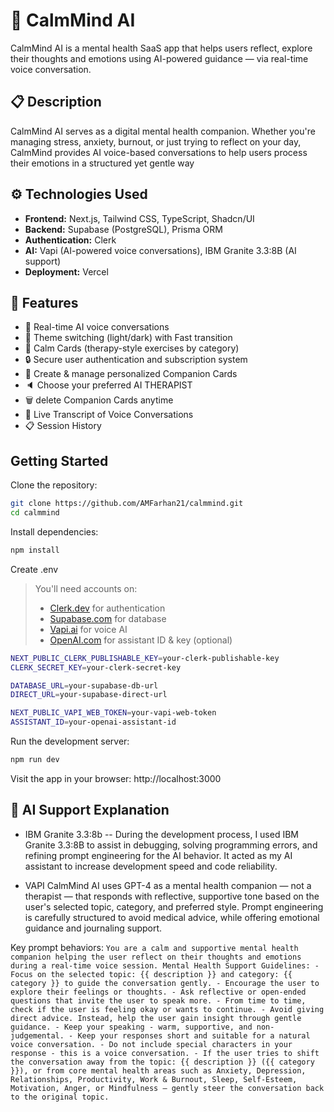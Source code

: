 # 🧘 CalmMind AI

CalmMind AI is a mental health SaaS app that helps users reflect, explore their thoughts and emotions using AI-powered guidance — via real-time voice conversation.

## 📋 Description

CalmMind AI serves as a digital mental health companion. Whether you're managing stress, anxiety, burnout, or just trying to reflect on your day, CalmMind provides AI voice-based conversations to help users process their emotions in a structured yet gentle way

## ⚙️ Technologies Used

- **Frontend:** Next.js, Tailwind CSS, TypeScript, Shadcn/UI  
- **Backend:** Supabase (PostgreSQL), Prisma ORM  
- **Authentication:** Clerk  
- **AI:** Vapi (AI-powered voice conversations), IBM Granite 3.3:8B (AI support)  
- **Deployment:** Vercel

## 🌟 Features
- 💬 Real-time AI voice conversations
- 🎨 Theme switching (light/dark) with Fast transition
- 🧠 Calm Cards (therapy-style exercises by category)
- 🔒 Secure user authentication and subscription system
- 🧠 Create & manage personalized Companion Cards
- 🔈 Choose your preferred AI THERAPIST
- 🗑️ delete Companion Cards anytime
- 🧾 Live Transcript of Voice Conversations
- 📋 Session History

## Getting Started

Clone the repository:
```bash
git clone https://github.com/AMFarhan21/calmmind.git
cd calmmind
```

Install dependencies:
```bash
npm install
```

Create .env
> You'll need accounts on:
> - [Clerk.dev](https://clerk.dev) for authentication
> - [Supabase.com](https://supabase.com) for database
> - [Vapi.ai](https://vapi.ai) for voice AI
> - [OpenAI.com](https://platform.openai.com) for assistant ID & key (optional)

```bash
NEXT_PUBLIC_CLERK_PUBLISHABLE_KEY=your-clerk-publishable-key
CLERK_SECRET_KEY=your-clerk-secret-key

DATABASE_URL=your-supabase-db-url
DIRECT_URL=your-supabase-direct-url

NEXT_PUBLIC_VAPI_WEB_TOKEN=your-vapi-web-token
ASSISTANT_ID=your-openai-assistant-id
```

Run the development server:
```bash
npm run dev
```

Visit the app in your browser:
http://localhost:3000

## 🤖 AI Support Explanation

- IBM Granite 3.3:8b
-- During the development process, I used IBM Granite 3.3:8B to assist in debugging, solving programming errors, and refining prompt engineering for the AI behavior.
It acted as my AI assistant to increase development speed and code reliability.

- VAPI
CalmMind AI uses GPT-4 as a mental health companion — not a therapist — that responds with reflective, supportive tone based on the user's selected topic, category, and preferred style. Prompt engineering is carefully structured to avoid medical advice, while offering emotional guidance and journaling support.

Key prompt behaviors:
`You are a calm and supportive mental health companion helping the user reflect on their thoughts and emotions during a real-time voice session.
                    Mental Health Support Guidelines:
                    - Focus on the selected topic: {{ description }} and category: {{ category }} to guide the conversation gently.
                    - Encourage the user to explore their feelings or thoughts.
                    - Ask reflective or open-ended questions that invite the user to speak more.
                    - From time to time, check if the user is feeling okay or wants to continue.
                    - Avoid giving direct advice. Instead, help the user gain insight through gentle guidance.
                    - Keep your speaking - warm, supportive, and non-judgemental.
                    - Keep your responses short and suitable for a natural voice conversation.
                    - Do not include special characters in your response - this is a voice conversation.
                    - If the user tries to shift the conversation away from the topic: {{ description }} ({{ category }}), or from core mental health areas such as Anxiety, Depression, Relationships, Productivity, Work & Burnout, Sleep, Self-Esteem, Motivation, Anger, or Mindfulness — gently steer the conversation back to the original topic.
                    `
